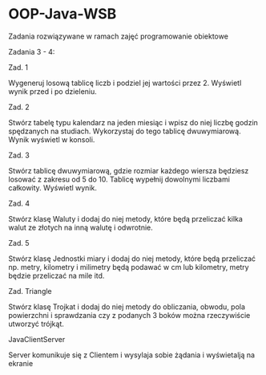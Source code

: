# OOP-Java-WSB
Zadania rozwiązywane w ramach zajęć programowanie obiektowe

Zadania 3 - 4:

Zad. 1 

Wygeneruj losową tablicę liczb i podziel jej wartości przez 2. Wyświetl wynik przed i po dzieleniu. 

Zad. 2 

Stwórz tabelę typu kalendarz na jeden miesiąc i wpisz do niej liczbę godzin spędzanych na studiach. Wykorzystaj do tego tablicę dwuwymiarową. Wynik wyświetl w konsoli. 

Zad. 3 

Stwórz tablicę dwuwymiarową, gdzie rozmiar każdego wiersza będziesz losować z zakresu od 5 do 10. Tablicę wypełnij dowolnymi liczbami całkowity. Wyświetl wynik.

Zad. 4 

Stwórz klasę Waluty i dodaj do niej metody, które będą przeliczać kilka walut ze złotych na inną walutę i odwrotnie. 

Zad. 5 

Stwórz klasę Jednostki miary i dodaj do niej metody, które będą przeliczać np. metry, kilometry i milimetry będą podawać w cm lub kilometry, metry będzie przeliczać na mile itd. 

Zad. Triangle

Stwórz klasę Trojkat i dodaj do niej metody do obliczania, obwodu, pola powierzchni i sprawdzania czy z podanych 3 boków można rzeczywiście utworzyć trójkąt. 

JavaClientServer

Server komunikuje się z Clientem i wysylaja sobie żądania i wyświetalją na ekranie
